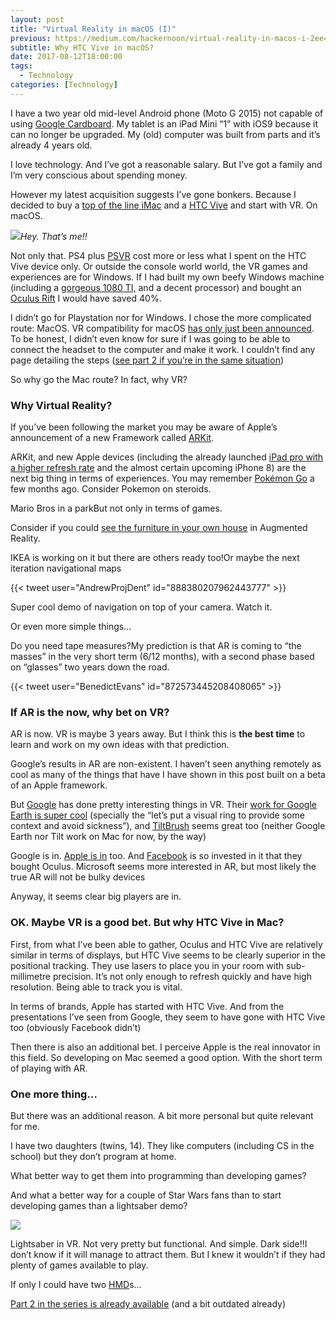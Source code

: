 ```yaml
---
layout: post
title: "Virtual Reality in macOS (I)"
previous: https://medium.com/hackernoon/virtual-reality-in-macos-i-2ee427b06055
subtitle: Why HTC Vive in macOS?
date: 2017-08-12T18:00:00
tags:
  - Technology
categories: [Technology]
---
```


I have a two year old mid-level Android phone (Moto G 2015) not capable of using [Google Cardboard](https://vr.google.com/cardboard/). My tablet is an iPad Mini “1” with iOS9 because it can no longer be upgraded. My (old) computer was built from parts and it’s already 4 years old.

I love technology. And I’ve got a reasonable salary. But I’ve got a family and I’m very conscious about spending money.

However my latest acquisition suggests I’ve gone bonkers. Because I decided to buy a [top of the line iMac](https://www.apple.com/uk/shop/buy-mac/imac/27-inch) and a [HTC Vive](https://www.vive.com/uk/product/) and start with VR. On macOS.

![](/img/1*loFaePosBUshd0hUZNbxxA.jpeg)_Hey. That’s me!!_

Not only that. PS4 plus [PSVR](https://www.playstation.com/en-gb/explore/playstation-vr/) cost more or less what I spent on the HTC Vive device only. Or outside the console world world, the VR games and experiences are for Windows. If I had built my own beefy Windows machine (including a [gorgeous 1080 TI,](https://www.nvidia.com/en-us/geforce/products/10series/geforce-gtx-1080-ti/) and a decent processor) and bought an [Oculus Rift](https://www.oculus.com/) I would have saved 40%.

I didn’t go for Playstation nor for Windows. I chose the more complicated route: MacOS. VR compatibility for macOS [has only just been announced](https://www.apple.com/uk/newsroom/2017/06/macos-high-sierra-delivers-advanced-technologies-for-storage-video-and-graphics/). To be honest, I didn’t even know for sure if I was going to be able to connect the headset to the computer and make it work. I couldn’t find any page detailing the steps ([see part 2 if you’re in the same situation](https://medium.com/@gonfva/virtual-reality-in-macos-ii-39f54e0a9542))

So why go the Mac route? In fact, why VR?

### Why Virtual Reality?

If you’ve been following the market you may be aware of Apple’s announcement of a new Framework called [ARKit](https://developer.apple.com/arkit/).

ARKit, and new Apple devices (including the already launched [iPad pro with a higher refresh rate](https://www.apple.com/uk/newsroom/2017/06/ipad-pro-10-5-and-12-9-inch-models-introduces-worlds-most-advanced-display-breakthrough-performance/) and the almost certain upcoming iPhone 8) are the next big thing in terms of experiences. You may remember [Pokémon Go](http://www.pokemongo.com/en-uk/) a few months ago. Consider Pokemon on steroids.

Mario Bros in a parkBut not only in terms of games.

Consider if you could [see the furniture in your own house](https://www.macrumors.com/2017/06/19/ikea-plans-furniture-app-arkit/) in Augmented Reality.

IKEA is working on it but there are others ready too!Or maybe the next iteration navigational maps

{{< tweet user="AndrewProjDent" id="888380207962443777" >}}

Super cool demo of navigation on top of your camera. Watch it.

Or even more simple things…

Do you need tape measures?My prediction is that AR is coming to “the masses” in the very short term (6/12 months), with a second phase based on “glasses” two years down the road.

{{< tweet user="BenedictEvans" id="872573445208408065" >}}

### If AR is the now, why bet on VR?

AR is now. VR is maybe 3 years away. But I think this is **the best time** to learn and work on my own ideas with that prediction.

Google’s results in AR are non-existent. I haven’t seen anything remotely as cool as many of the things that have I have shown in this post built on a beta of an Apple framework.

But [Google](https://hackernoon.com/tagged/google) has done pretty interesting things in VR. Their [work for Google Earth is super cool](https://www.youtube.com/watch?v=MjnR_VipKNQ) (specially the “let’s put a visual ring to provide some context and avoid sickness”), and [TiltBrush](https://www.tiltbrush.com/) seems great too (neither Google Earth nor Tilt work on Mac for now, by the way)

Google is in. [Apple is in](https://www.youtube.com/watch?v=S48T-cOG0ks) too. And [Facebook](https://hackernoon.com/tagged/facebook) is so invested in it that they bought Oculus. Microsoft seems more interested in AR, but most likely the true AR will not be bulky devices

Anyway, it seems clear big players are in.

### OK. Maybe VR is a good bet. But why HTC Vive in Mac?

First, from what I’ve been able to gather, Oculus and HTC Vive are relatively similar in terms of displays, but HTC Vive seems to be clearly superior in the positional tracking. They use lasers to place you in your room with sub-millimetre precision. It’s not only enough to refresh quickly and have high resolution. Being able to track you is vital.

In terms of brands, Apple has started with HTC Vive. And from the presentations I’ve seen from Google, they seem to have gone with HTC Vive too (obviously Facebook didn’t)

Then there is also an additional bet. I perceive Apple is the real innovator in this field. So developing on Mac seemed a good option. With the short term of playing with AR.

### One more thing…

But there was an additional reason. A bit more personal but quite relevant for me.

I have two daughters (twins, 14). They like computers (including CS in the school) but they don’t program at home.

What better way to get them into programming than developing games?

And what a better way for a couple of Star Wars fans than to start developing games than a lightsaber demo?

![](/img/1*BT3JfF_5Bfur0M1C6VEshw.png)

Lightsaber in VR. Not very pretty but functional. And simple. Dark side!!I don’t know if it will manage to attract them. But I knew it wouldn’t if they had plenty of games available to play.

If only I could have two [HMD](https://en.wikipedia.org/wiki/Head-mounted_display)s…

[Part 2 in the series is already available](https://medium.com/@gonfva/virtual-reality-in-macos-ii-39f54e0a9542) (and a bit outdated already)
